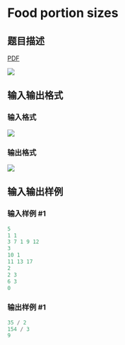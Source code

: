 # Food portion sizes

## 题目描述

[problemUrl]: https://uva.onlinejudge.org/index.php?option=com_onlinejudge&Itemid=8&category=78&page=show_problem&problem=2680

[PDF](https://uva.onlinejudge.org/external/116/p11633.pdf)

![](https://cdn.luogu.com.cn/upload/vjudge_pic/UVA11633/f12a2b5c9973db057d76ed20af4d288e64db8d2b.png)

## 输入输出格式

### 输入格式

![](https://cdn.luogu.com.cn/upload/vjudge_pic/UVA11633/5668010f4a15e70128258e1822a098315301d49b.png)

### 输出格式

![](https://cdn.luogu.com.cn/upload/vjudge_pic/UVA11633/fa3a43caf3c6cba3d2a939c8a6ffeeea91456d12.png)

## 输入输出样例

### 输入样例 #1

```cpp
5
1 1
3 7 1 9 12
3
10 1
11 13 17
2
2 3
6 3
0
```


### 输出样例 #1

```cpp
35 / 2
154 / 3
9
```


